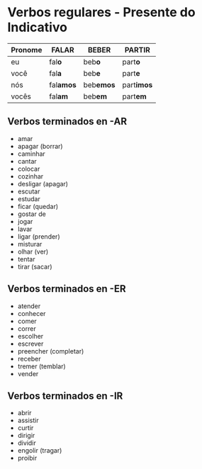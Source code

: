 # Verbos regulares - Presente do Indicativo

| Pronome | FAL**AR** | BEB**ER** | PART**IR** |
| -- | -- | -- | -- |
| eu    | fal**o**    | beb**o**    | part**o** |
| você  | fal**a**    | beb**e**    | part**e** |
| nós   | fal**amos** | beb**emos** | part**imos** |
| vocês | fal**am**   | beb**em**   | part**em** |

## Verbos terminados en -AR

* amar
* apagar (borrar)
* caminhar
* cantar
* colocar
* cozinhar
* desligar (apagar)
* escutar
* estudar
* ficar (quedar)
* gostar de
* jogar
* lavar
* ligar (prender)
* misturar
* olhar (ver)
* tentar
* tirar (sacar)

## Verbos terminados en -ER

* atender
* conhecer
* comer
* correr
* escolher
* escrever
* preencher (completar)
* receber
* tremer (temblar)
* vender

## Verbos terminados en -IR

* abrir
* assistir
* curtir
* dirigir
* dividir
* engolir (tragar)
* proibir
